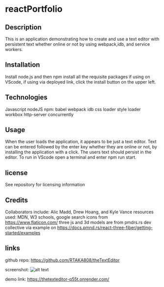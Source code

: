 # reactPortfolio

## Description
This is an application demonstrating how to create and use a text editor with persistent text whether online or not by using webpack,idb, and service workers. 

## Installation
Install node.js and then npm install all the requisite packages if using on VScode, if using via deployed link, click the install button on the upper left.

## Technologies
Javascript
nodeJS
npm:
babel
webpack
idb
css loader
style loader
workbox
http-server
concurrently



## Usage
When the user loads the application, it appears to be just a text editor.  Text can be entered followed by the enter key whether they are online or not, by installing the application with a click.  The users text should persist in the editor. To run in VScode open a terminal and enter npm run start.

## license
See repository for licensing information 

## Credits
Collaborators include: Alic Madd, Drew Hoang, and Kyle Vance
resources used: MDN, W3 schools, google search
icons from https://www.flaticon.com/
three js and 3d models are from pmdrs.rs dev collective via example on https://docs.pmnd.rs/react-three-fiber/getting-started/examples

## links

github repo:
https://github.com/RTAKA808/theTextEditor

screenshot:
![alt text](client/src/images/texteditor.JPG)

demo link:
https://thetexteditor-q55t.onrender.com/
